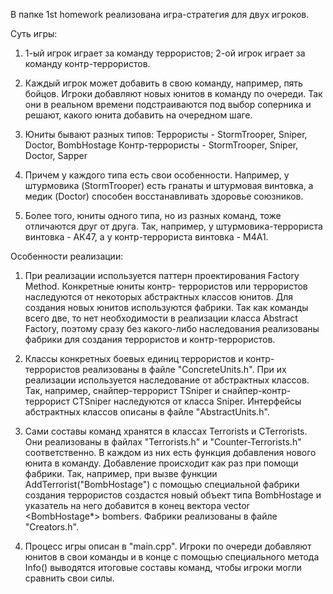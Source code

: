 В папке 1st homework реализована игра-стратегия для двух игроков.

Суть игры:
1) 1-ый игрок играет за команду террористов; 2-ой игрок играет за команду контр-террористов.

2) Каждый игрок может добавить в свою команду, например, пять бойцов. Игроки добавляют новых юнитов в команду по очереди. Так они в реальном времени подстраиваются под выбор соперника и решают, какого юнита добавить на очередном шаге.

3) Юниты бывают разных типов:
Террористы - StormTrooper, Sniper, Doctor, BombHostage
Контр-террористы - StormTrooper, Sniper, Doctor, Sapper

4) Причем у каждого типа есть свои особенности. Например, у штурмовика (StormTrooper) есть гранаты и штурмовая винтовка, а медик (Doctor) способен восстанавливать здоровье союзников.

5) Более того, юниты одного типа, но из разных команд, тоже отличаются друг от друга. Так, например, у штурмовика-террориста винтовка - АК47, а у контр-террориста винтовка - M4A1.


Особенности реализации:
1) При реализации используется паттерн проектирования Factory Method. Конкретные юниты контр- террористов или террористов наследуются от некоторых абстрактных классов юнитов. Для создания новых юнитов используются фабрики. Так как команды всего две, то нет необходимости в реализации класса Abstract Factory, поэтому сразу без какого-либо наследования реализованы фабрики для создания террористов и контр-террористов.

2) Классы конкретных боевых единиц террористов и контр-террористов реализованы в файле "ConcreteUnits.h". При их реализации используется наследование от абстрактных классов. Так, например, снайпер-террорист TSniper и снайпер-контр-террорист CTSniper наследуются от класса Sniper. Интерфейсы абстрактных классов описаны в файле "AbstractUnits.h".

3) Сами составы команд хранятся в классах Terrorists и CTerrorists. Они реализованы в файлах "Terrorists.h" и "Counter-Terrorists.h" соответственно. В каждом из них есть функция добавления нового юнита в команду. Добавление происходит как раз при помощи фабрики. Так, например, при вызве функции AddTerrorist("BombHostage") с помощью специальной фабрики создания террористов создастся новый объект типа BombHostage и указатель на него добавится в конец вектора vector <BombHostage*> bombers. Фабрики реализованы в файле "Creators.h".

4) Процесс игры описан в "main.cpp". Игроки по очереди добавляют юнитов в свои команды и в конце с помощью специального метода Info() выводятся итоговые составы команд, чтобы игроки могли сравнить свои силы.
